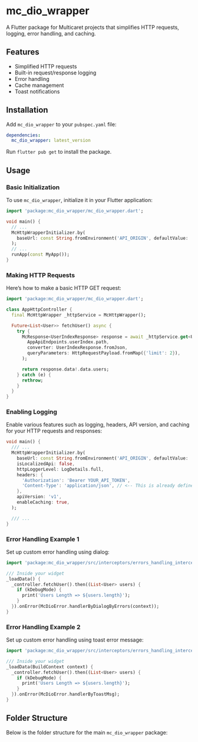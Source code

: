 # mc_dio_wrapper

A Flutter package for Multicaret projects that simplifies HTTP requests, logging, error handling, and caching.

## Features

- Simplified HTTP requests
- Built-in request/response logging
- Error handling
- Cache management
- Toast notifications

## Installation

Add `mc_dio_wrapper` to your `pubspec.yaml` file:

```yaml
dependencies:
  mc_dio_wrapper: latest_version
```

Run `flutter pub get` to install the package.

## Usage

### Basic Initialization

To use `mc_dio_wrapper`, initialize it in your Flutter application:

```dart
import 'package:mc_dio_wrapper/mc_dio_wrapper.dart';

void main() {
  // ...
  McHttpWrapperInitializer.by(
    baseUrl: const String.fromEnvironment('API_ORIGIN', defaultValue: 'https://dummyjson.com'),
  );
  // ...
  runApp(const MyApp());
}
```

### Making HTTP Requests

Here’s how to make a basic HTTP GET request:

```dart
import 'package:mc_dio_wrapper/mc_dio_wrapper.dart';

class AppHttpController {
  final McHttpWrapper _httpService = McHttpWrapper();

  Future<List<User>> fetchUser() async {
    try {
      McResponse<UserIndexResponse> response = await _httpService.get<UserIndexResponse>(
        AppApiEndpoints.userIndex.path,
        converter: UserIndexResponse.fromJson,
        queryParameters: HttpRequestPayload.fromMap({'limit': 2}),
      );

      return response.data!.data.users;
    } catch (e) {
      rethrow;
    }
  }
}

```

### Enabling Logging

Enable various features such as logging, headers, API version, and caching for your HTTP requests and responses:

```dart
void main() {
  /// ... 
  McHttpWrapperInitializer.by(
    baseUrl: const String.fromEnvironment('API_ORIGIN', defaultValue: 'https://dummyjson.com'),
    isLocalizedApi: false,
    httpLoggerLevel: LogDetails.full,
    headers: {
      'Authorization': 'Bearer YOUR_API_TOKEN',
      'Content-Type': 'application/json', // <-- This is already defined in the default header
    },
    apiVersion: 'v1',
    enableCaching: true,
  );

  /// ...
}
```

### Error Handling Example 1

Set up custom error handling using dialog:

```dart
import 'package:mc_dio_wrapper/src/interceptors/errors_handling_interceptor.dart';

/// Inside your widget
_loadData() {
  _controller.fetchUser().then((List<User> users) {
    if (kDebugMode) {
      print('Users Length => ${users.length}');
    }
  }).onError(McDioError.handlerByDialogByErrors(context));
}
```

### Error Handling Example 2

Set up custom error handling using toast error message:

```dart
import 'package:mc_dio_wrapper/src/interceptors/errors_handling_interceptor.dart';

/// Inside your widget
_loadData(BuildContext context) {
  _controller.fetchUser().then((List<User> users) {
    if (kDebugMode) {
      print('Users Length => ${users.length}');
    }
  }).onError(McDioError.handlerByToastMsg);
}
```

## Folder Structure

Below is the folder structure for the main `mc_dio_wrapper` package:
